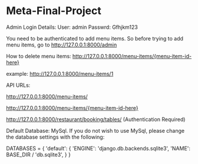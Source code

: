 # Meta-Final-Project
Admin Login Details:
User: admin
Passwrd: Gfhjkm123

You need to be authenticated to add menu items. So before trying to add menu items, go to http://127.0.0.1:8000/admin

How to delete menu items:
http://127.0.0.1:8000/menu-items/{menu-item-id-here}

example:
http://127.0.0.1:8000/menu-items/1

API URLs:

http://127.0.0.1:8000/menu-items/ 

http://127.0.0.1:8000/menu-items/{menu-item-id-here} 

http://127.0.0.1:8000/restaurant/booking/tables/ (Authentication Required)

Default Database: MySql.
If you do not wish to use MySql, please change the database settings with the following:

DATABASES = {
    'default': {
        'ENGINE': 'django.db.backends.sqlite3',
        'NAME': BASE_DIR / 'db.sqlite3',
    }
}
